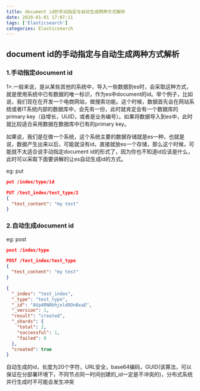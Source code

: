 ```yaml
---
title: document id的手动指定与自动生成两种方式解析
date: 2020-01-01 17:07:11
tags: ['Elasticsearch']
categories: Elasticsearch
---
```


## document id的手动指定与自动生成两种方式解析

### 1.手动指定document id

 1>.一般来说，是从某些其他的系统中，导入一些数据到es时，会采取这种方式，就是使用系统中已有数据的唯一标识，作为es中document的id。举个例子，比如说，我们现在在开发一个电商网站，做搜索功能。这个时候，数据首先会在网站系统或者IT系统内部的数据库中，会先有一份，此时就肯定会有一个数据库的primary key（自增长，UUID，或者是业务编号）。如果将数据导入到es中，此时就比较适合采用数据在数据库中已有的primary key。

如果说，我们是在做一个系统，这个系统主要的数据存储就是es一种，也就是说，数据产生出来以后，可能就没有id，直接就放es一个存储，那么这个时候，可能就不太适合说手动指定document id的形式了，因为你也不知道id应该是什么，此时可以采取下面要讲解的让es自动生成id的方式。

eg: put

~~~json
put /index/type/id

PUT /test_index/test_type/2
{
  "test_content": "my test"
}
~~~



### 2.自动生成document id

eg: post

~~~json
post /index/type

POST /test_index/test_type
{
  "test_content": "my test"
}

{
  "_index": "test_index",
  "_type": "test_type",
  "_id": "AVp4RN0bhjxldOOnBxaE",
  "_version": 1,
  "result": "created",
  "_shards": {
    "total": 2,
    "successful": 1,
    "failed": 0
  },
  "created": true
}

~~~

自动生成的id，长度为20个字符，URL安全，base64编码，GUID(该算法，可以保证在分部署环境下，不同节点同一时间创建的_id一定是不冲突的)，分布式系统并行生成时不可能会发生冲突









